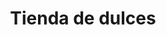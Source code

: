 ---
title: "Tienda de dulces"
url: /ciudad-satelite/tienda-de-dulces-arturo-ballivian-otero-2/
shop: quiosco
---